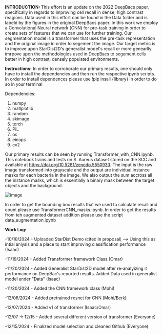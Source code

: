**INTRODUCTION:**
This effort is an update on the 2022 DeepBacs paper, specifically in regards to improving cell recall in dense, high contrast reagions. Data used in this effort can be found in the Data folder and is labeld by the figures in the original DeepBacs paper. In this work we employ a Convolutional Neural network (CNN) for pre-task training in order to create sets of features that we can use for further training. Our segmentation model is a transformer that uses the pre-task representation and the original image in order to segement the image. Our target metric is to improve upon StarDist2D's generalist model's recall or more genearlly imrpove upon the methodologies used in DeepBacs to segement cells better in high contrast, densely populated environments.



**Instructions:**
In order to corroborate our primary results, one should only have to install the dependencies and then run the respective ipynb scripts. In order to install dependences please use !pip insall {library} in order to do so in your terminal

Dependencies:
1. numpy
2. matlplotlib
3. random
4. skimage
5. torch
6. PIL
7. os
8. einops
9. cv2

Our primary results can be seen by running Transformer_with_CNN.ipynb. This notebook trains and tests on S. Aureus dataset stored on the SCC and available at https://doi.org/10.5281/zenodo.5550933. The input is the raw image transformed into grayscale and the output are individual instance masks for each bacteria in the image. We also output the sum accross all the instance masks, which is essentially a binary mask between the target objects and the background.

![image](https://github.com/user-attachments/assets/b743e9aa-56f0-4233-bd0b-d6e2f4aae666)

In order to get the bounding box results that we used to calculate recall and count please use TransformerCNN_masks.ipynb. 
In order to get the results from teh augmented dataset addition please use the script data_augmentation.ipynb

**Work Log:**

-10/10/2024 - Uploaded StarDist Demo (cited in proposal) --> Using this as intial anlysis and a place to start improving classification performance (Isaac)

-11/19/2024 - Added Transformer framework Class (Omar)

-11/20/2024 - Added Generalist StarDist2D model after re-analyizing it performance on DeepBac's reported results. Added Data used in generalist model under "Data" (Isaac)

-11/20/2024 - Added the CNN framework class (Mohi)

-12/06/2024 - Added pretrained resnet for CNN (Mohi/Berk)

-12/07/2024 - Added v1 of transformer (Isaac/Omar)

-12/07 -> 12/15 - Added several different version of transformer (Everyone)

-12/15/2024 - Finalized model selection and cleaned Github (Everyone)
